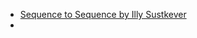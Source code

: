 - [Sequence to Sequence by Illy Sustkever](obsidian://open?vault=World%20of%20AI&file=Research%20Papers%F0%9F%93%83%2FNatural%20Language%20Processsing%2FSequence%20To%20sequence.pdf)
- 